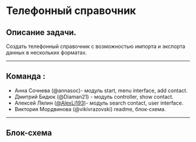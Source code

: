 # Телефонный справочник

## Описание задачи.

Создать телефонный справочник с возможностью импорта и экспорта данных в нескольких форматах.
***
## Команда :
- Анна Сочнева (@annasoc)- модуль start, menu interface, add contact.
- Дмитрий Бидюк (@Diaman21) - модуль controller, show contact.
- Алексей Лялин ([@AlexLi193](https://github.com/alex163li/home_work7))- модуль search contact, user interface.
- Виктория Мордвинова (@vikivrazovski) readme, блок-схема.
***
## Блок-схема


